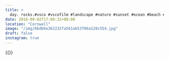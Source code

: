 ```yaml
---
title: >
  day. rocks.#vsco #vscofilm #landscape #nature #sunset #ocean #beach #cornwall
date: 2016-09-02T17:09:32+00:00
location: "Cornwall"
image: "/img/6bdb6e362232fa561ab53f06a120c554.jpg"
draft: false
instagram: true
---
```


{{<photo src="/img/6bdb6e362232fa561ab53f06a120c554.jpg">}}
